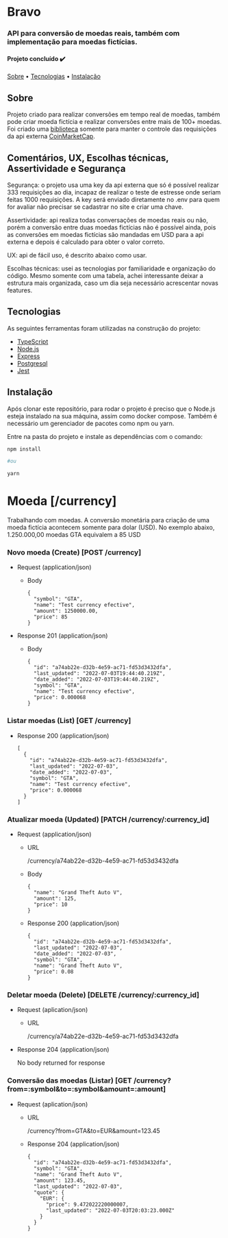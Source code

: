 # Bravo

### API para conversão de moedas reais, também com implementação para moedas fictícias.

#### Projeto concluído ✔️

[Sobre](#sobre) • [Tecnologias](#tecnologias) • [Instalação](#instalação)

## Sobre

Projeto criado para realizar conversões em tempo real de moedas, também pode criar moeda fictícia e realizar conversões entre mais de 100+ moedas. Foi criado uma [biblioteca](https://www.npmjs.com/package/kencrypto-coin-maker) somente para manter o controle das requisições da api externa [CoinMarketCap](https://coinmarketcap.com/api/documentation/v1/).

## Comentários, UX, Escolhas técnicas, Assertividade e Segurança
Segurança: o projeto usa uma key da api externa que só é possível realizar 333 requisições ao dia, incapaz de realizar o teste de estresse onde seriam feitas 1000 requisições. A key será enviado diretamente no .env para quem for avaliar não precisar se cadastrar no site e criar uma chave.

Assertividade: api realiza todas conversações de moedas reais ou não, porém a conversão entre duas moedas fictícias não é possível ainda, pois as conversões em moedas fictícias são mandadas em USD para a api externa e depois é calculado para obter o valor correto.

UX: api de fácil uso, é descrito abaixo como usar.

Escolhas técnicas: usei as tecnologias por familiaridade e organização do código. Mesmo somente com uma tabela, achei interessante deixar a estrutura mais organizada, caso um dia seja necessário acrescentar novas features. 


## Tecnologias
As seguintes ferramentas foram utilizadas na construção do projeto:

- [TypeScript](https://www.typescriptlang.org/)
- [Node.js](https://nodejs.org/en/about/)
- [Express](https://expressjs.com/)
- [Postgresql](https://www.postgresql.org/)
- [Jest](https://jestjs.io/)

## Instalação

Após clonar este repositório, para rodar o projeto é preciso que o Node.js esteja instalado na sua máquina, assim como docker compose. Também é necessário um gerenciador de pacotes como npm ou yarn.

Entre na pasta do projeto e instale as dependências com o comando:
```bash
npm install

#ou

yarn
```

# Moeda [/currency]

Trabalhando com moedas.
A conversão monetária para criação de uma moeda fictícia acontecem somente para dolar (USD). No exemplo abaixo, 1.250.000,00 moedas GTA equivalem a 85 USD

### Novo moeda (Create) [POST /currency]

+ Request (application/json)

    + Body

          {
            "symbol": "GTA",
            "name": "Test currency efective",
            "amount": 1250000.00,
            "price": 85
          }

+ Response 201 (application/json)

    + Body

          {
            "id": "a74ab22e-d32b-4e59-ac71-fd53d3432dfa",
            "last_updated": "2022-07-03T19:44:40.219Z",
            "date_added": "2022-07-03T19:44:40.219Z",
            "symbol": "GTA",
            "name": "Test currency efective",
            "price": 0.000068
          }

### Listar moedas (List) [GET /currency]

+ Response 200 (application/json)

      [
        {
          "id": "a74ab22e-d32b-4e59-ac71-fd53d3432dfa",
          "last_updated": "2022-07-03",
          "date_added": "2022-07-03",
          "symbol": "GTA",
          "name": "Test currency efective",
          "price": 0.000068
        }
      ]
      
### Atualizar moeda (Updated) [PATCH /currency/:currency_id]

+ Request (application/json)

    + URL

      /currency/a74ab22e-d32b-4e59-ac71-fd53d3432dfa

    + Body

          {
            "name": "Grand Theft Auto V",
            "amount": 125,
            "price": 10
          }

    + Response 200 (application/json)

          {
            "id": "a74ab22e-d32b-4e59-ac71-fd53d3432dfa",
            "last_updated": "2022-07-03",
            "date_added": "2022-07-03",
            "symbol": "GTA",
            "name": "Grand Theft Auto V",
            "price": 0.08
          }

### Deletar moeda (Delete) [DELETE /currency/:currency_id]

+ Request (aplication/json)

  + URL

    /currency/a74ab22e-d32b-4e59-ac71-fd53d3432dfa

+ Response 204 (application/json)

    No body returned for response


### Conversão das moedas (Listar) [GET /currency?from=:symbol&to=:symbol&amount=:amount]

+ Request (aplication/json)

  + URL

    /currency?from=GTA&to=EUR&amount=123.45

  + Response 204 (application/json)

        {
          "id": "a74ab22e-d32b-4e59-ac71-fd53d3432dfa",
          "symbol": "GTA",
          "name": "Grand Theft Auto V",
          "amount": 123.45,
          "last_updated": "2022-07-03",
          "quote": {
            "EUR": {
              "price": 9.472022220000007,
              "last_updated": "2022-07-03T20:03:23.000Z"
            }
          }
        }